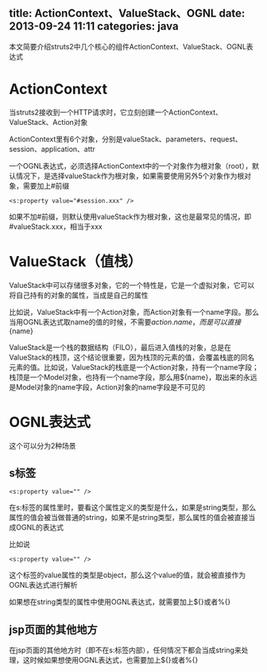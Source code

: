 title: ActionContext、ValueStack、OGNL
date: 2013-09-24 11:11
categories: java 
---
本文简要介绍struts2中几个核心的组件ActionContext、ValueStack、OGNL表达式 
<!--more-->

# ActionContext 

当struts2接收到一个HTTP请求时，它立刻创建一个ActionContext、ValueStack、Action对象 

ActionContext里有6个对象，分别是valueStack、parameters、request、session、application、attr 

一个OGNL表达式，必须选择ActionContext中的一个对象作为根对象（root），默认情况下，是选择valueStack作为根对象，如果需要使用另外5个对象作为根对象，需要加上\#前缀

```
<s:property value="#session.xxx" />
```

如果不加\#前缀，则默认使用valueStack作为根对象，这也是最常见的情况，即\#valueStack.xxx，相当于xxx


# ValueStack（值栈） 

ValueStack中可以存储很多对象，它的一个特性是，它是一个虚拟对象，它可以将自己持有的对象的属性，当成是自己的属性 

比如说，ValueStack中有一个Action对象，而Action对象有一个name字段。那么当用OGNL表达式取name的值的时候，不需要${action.name}，而是可以直接${name} 

ValueStack是一个栈的数据结构（FILO），最后进入值栈的对象，总是在ValueStack的栈顶，这个结论很重要，因为栈顶的元素的值，会覆盖栈底的同名元素的值。比如说，ValueStack的栈底是一个Action对象，持有一个name字段；栈顶是一个Model对象，也持有一个name字段，那么用${name}，取出来的永远是Model对象的name字段，Action对象的name字段是不可见的 
 
# OGNL表达式 

这个可以分为2种场景

## s标签

```
<s:property value="" />
```

在s:标签的属性里时，要看这个属性定义的类型是什么，如果是string类型，那么属性的值会被当做普通的string，如果不是string类型，那么属性的值会被直接当成OGNL的表达式 

比如说

```
<s:property value="" />
```

这个标签的value属性的类型是object，那么这个value的值，就会被直接作为OGNL表达式进行解析 

如果想在string类型的属性中使用OGNL表达式，就需要加上${}或者%{}

## jsp页面的其他地方 

在jsp页面的其他地方时（即不在s:标签内部），任何情况下都会当成string来处理，这时候如果想使用OGNL表达式，也需要加上${}或者%{} 
